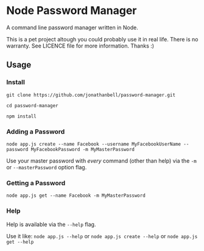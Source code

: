 Node Password Manager
=====================

A command line password manager written in Node.

This is a pet project altough you could probably use it in real life. There is no warranty. See LICENCE file for more information. Thanks :) 

## Usage

### Install

```git clone https://github.com/jonathanbell/password-manager.git```

```cd password-manager```

```npm install```

### Adding a Password

```node app.js create --name Facebook --username MyFacebookUserName --password MyFacebookPassword -m MyMasterPassword```

Use your master password with _every_ command (other than help) via the ```-m``` or ```--masterPassword``` option flag. 

### Getting a Password

```node app.js get --name Facebook -m MyMasterPassword```

### Help

Help is available via the ```--help``` flag.

Use it like: ```node app.js --help``` or ```node app.js create --help``` or ```node app.js get --help```
